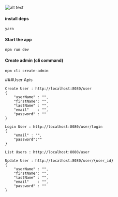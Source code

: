 ![alt text](https://miro.medium.com/max/680/1*gPQDzHAT_df9y6491dhxag.png)

#### install deps 
 ``` 
yarn
```
#### Start the app 
``` 
npm run dev
```
#### Create admin (cli command)
``` 
npm cli create-admin
```
###User Apis
``` 
Create User : http://localhost:8080/user
{
    "userName" : "",
    "firstName": "",
    "lastName" : "",
    "email"    : "",
    "password" : ""
}
```
``` 
Login User : http://localhost:8080/user/login
{
    "email" : "",
    "password":""
}
```
``` 
List Users : http://localhost:8080/user
```
``` 
Update User : http://localhost:8080/user/{user_id}
{
    "userName" : "",
    "firstName": "",
    "lastName" : "",
    "email"    : "",
    "password" : ""
}
```
